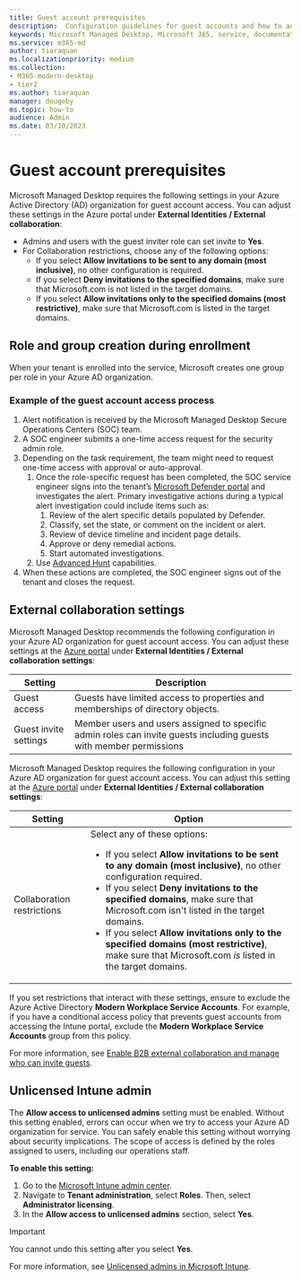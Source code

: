 ```yaml
---
title: Guest account prerequisites
description:  Configuration guidelines for guest accounts and how to adjust them
keywords: Microsoft Managed Desktop, Microsoft 365, service, documentation
ms.service: m365-md
author: tiaraquan
ms.localizationpriority: medium
ms.collection: 
- M365-modern-desktop
- tier2
ms.author: tiaraquan
manager: dougeby
ms.topic: how-to
audience: Admin
ms.date: 03/10/2023
---
```


# Guest account prerequisites

Microsoft Managed Desktop requires the following settings in your Azure Active Directory (AD) organization for guest account access. You can adjust these settings in the Azure portal under **External Identities / External collaboration**:

- Admins and users with the guest inviter role can set invite to **Yes**.
- For Collaboration restrictions, choose any of the following options:
    - If you select **Allow invitations to be sent to any domain (most inclusive)**, no other configuration is required.
    - If you select **Deny invitations to the specified domains**, make sure that Microsoft.com is not listed in the target domains.
    - If you select **Allow invitations only to the specified domains (most restrictive)**, make sure that Microsoft.com is listed in the target domains.

## Role and group creation during enrollment

When your tenant is enrolled into the service, Microsoft creates one group per role in your Azure AD organization.

### Example of the guest account access process

1. Alert notification is received by the Microsoft Managed Desktop Secure Operations Centers (SOC) team.
2. A SOC engineer submits a one-time access request for the security admin role.
3. Depending on the task requirement, the team might need to request one-time access with approval or auto-approval.  
    1. Once the role-specific request has been completed, the SOC service engineer signs into the tenant’s [Microsoft Defender portal](https://security.microsoft.com) and investigates the alert. Primary investigative actions during a typical alert investigation could include items such as:  
        1. Review of the alert specific details populated by Defender.
        2. Classify, set the state, or comment on the incident or alert.  
        3. Review of device timeline and incident page details.
        4. Approve or deny remedial actions.
        5. Start automated investigations.
    2. Use [Advanced Hunt](/microsoft-365/security/defender/advanced-hunting-overview) capabilities.
4. When these actions are completed, the SOC engineer signs out of the tenant and closes the request.

## External collaboration settings

Microsoft Managed Desktop recommends the following configuration in your Azure AD organization for guest account access. You can adjust these settings at the [Azure portal](https://portal.azure.com) under **External Identities / External collaboration settings**:

| Setting | Description |
| ------ | ------ |
| Guest access | Guests have limited access to properties and memberships of directory objects. |
| Guest invite settings | Member users and users assigned to specific admin roles can invite guests including guests with member permissions |

Microsoft Managed Desktop requires the following configuration in your Azure AD organization for guest account access. You can adjust this setting at the [Azure portal](https://portal.azure.com) under **External Identities / External collaboration settings**:

| Setting | Option |
| ------ | ------ |
| Collaboration restrictions | Select any of these options: <ul><li>If you select **Allow invitations to be sent to any domain (most inclusive)**, no other configuration required.</li><li>If you select **Deny invitations to the specified domains**, make sure that Microsoft.com isn't listed in the target domains.</li><li>If you select **Allow invitations only to the specified domains (most restrictive)**, make sure that Microsoft.com *is* listed in the target domains.</li><ul>

If you set restrictions that interact with these settings, ensure to exclude the Azure Active Directory **Modern Workplace Service Accounts**. For example, if you have a conditional access policy that prevents guest accounts from accessing the Intune portal, exclude the **Modern Workplace Service Accounts** group from this policy.

For more information, see [Enable B2B external collaboration and manage who can invite guests](/azure/active-directory/external-identities/delegate-invitations#to-configure-external-collaboration-settings).

## Unlicensed Intune admin

The **Allow access to unlicensed admins** setting must be enabled. Without this setting enabled, errors can occur when we try to access your Azure AD organization for service. You can safely enable this setting without worrying about security implications. The scope of access is defined by the roles assigned to users, including our operations staff.

**To enable this setting:**

1. Go to the [Microsoft Intune admin center](https://go.microsoft.com/fwlink/?linkid=2109431).
2. Navigate to **Tenant administration**, select **Roles**. Then, select **Administrator licensing**.
3. In the **Allow access to unlicensed admins** section, select **Yes**.

> [!IMPORTANT]
> You cannot undo this setting after you select **Yes**.

For more information, see [Unlicensed admins in Microsoft Intune](/mem/intune/fundamentals/unlicensed-admins).
